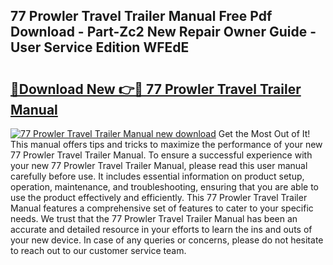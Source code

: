 ## 77 Prowler Travel Trailer Manual Free Pdf Download - Part-Zc2 New Repair Owner Guide - User Service Edition WFEdE

# <h2><a href="http://bc57512.oget.top/?id=77+Prowler+Travel+Trailer+Manual">🔗Download New 👉🔴 77 Prowler Travel Trailer Manual</a></h2>

[![77 Prowler Travel Trailer Manual new download](https://i.imgur.com/5g1atiW.png)](http://bc57512.oget.top/?id=77+Prowler+Travel+Trailer+Manual)
Get the Most Out of It! This manual offers tips and tricks to maximize the performance of your new 77 Prowler Travel Trailer Manual. To ensure a successful experience with your new 77 Prowler Travel Trailer Manual, please read this user manual carefully before use. It includes essential information on product setup, operation, maintenance, and troubleshooting, ensuring that you are able to use the product effectively and efficiently. This 77 Prowler Travel Trailer Manual features a comprehensive set of features to cater to your specific needs. We trust that the 77 Prowler Travel Trailer Manual has been an accurate and detailed resource in your efforts to learn the ins and outs of your new device. In case of any queries or concerns, please do not hesitate to reach out to our customer service team.

